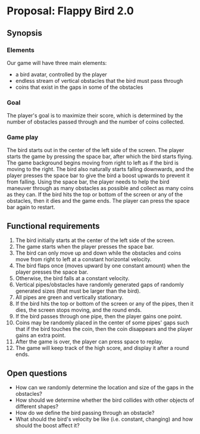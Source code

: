 # Proposal: Flappy Bird 2.0

## Synopsis

### Elements
Our game will have three main elements:
- a bird avatar, controlled by the player
- endless stream of vertical obstacles that the bird must pass through
- coins that exist in the gaps in some of the obstacles

### Goal
The player's goal is to maximize their score, which is determined by the number of obstacles passed through and the 
number of coins collected.

### Game play
The bird starts out in the center of the left side of the screen. The player starts the game by pressing the space bar,
after which the bird starts flying. The game background begins moving from right to left as if the bird is moving to the
right. The bird also naturally starts falling downwards, and the player presses the space bar to give the bird a boost
upwards to prevent it from falling. Using the space bar, the player needs to help the bird maneuver through as many
obstacles as possible and collect as many coins as they can. If the bird hits the top or bottom of the screen or any of
the obstacles, then it dies and the game ends. The player can press the space bar again to restart.

## Functional requirements

1. The bird initially starts at the center of the left side of the screen.
2. The game starts when the player presses the space bar.
3. The bird can only move up and down while the obstacles and coins move from right to left at a constant horizontal 
velocity.
4. The bird flaps once (moves upward by one constant amount) when the player presses the space bar.
5. Otherwise, the bird falls at a constant velocity.
6. Vertical pipes/obstacles have randomly generated gaps of randomly generated sizes (that must be larger than the bird).
7. All pipes are green and vertically stationary. 
8. If the bird hits the top or bottom of the screen or any of the pipes, then it dies, the screen stops moving, and the 
round ends.
9. If the bird passes through one pipe, then the player gains one point.
10. Coins may be randomly placed in the center of some pipes' gaps such that if the bird touches the coin, then the coin 
disappears and the player gains an extra point.
11. After the game is over, the player can press space to replay.
12. The game will keep track of the high score, and display it after a round ends.

## Open questions

- How can we randomly determine the location and size of the gaps in the obstacles?
- How should we determine whether the bird collides with other objects of different shapes?
- How do we define the bird passing through an obstacle?
- What should the bird's velocity be like (i.e. constant, changing) and how should the boost affect it?

